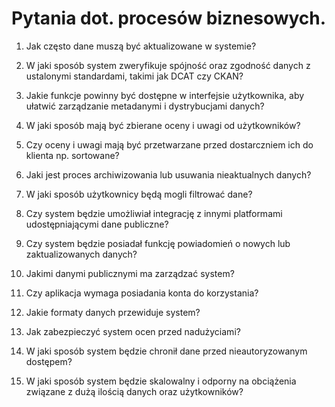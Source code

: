 # Pytania dot. procesów biznesowych.

1. Jak często dane muszą być aktualizowane w systemie?

2. W jaki sposób system zweryfikuje spójność oraz zgodność danych z ustalonymi standardami, takimi jak DCAT czy CKAN?

3. Jakie funkcje powinny być dostępne w interfejsie użytkownika, aby ułatwić zarządzanie metadanymi i dystrybucjami danych?

4. W jaki sposób mają być zbierane oceny i uwagi od użytkowników?

5. Czy oceny i uwagi mają być przetwarzane przed dostarczniem ich do klienta np. sortowane?

6. Jaki jest proces archiwizowania lub usuwania nieaktualnych danych?

7. W jaki sposób użytkownicy będą mogli filtrować dane?

8. Czy system będzie umożliwiał integrację z innymi platformami udostępniającymi dane publiczne?

9. Czy system będzie posiadał funkcję powiadomień o nowych lub zaktualizowanych danych?

10. Jakimi danymi publicznymi ma zarządzać system?

11. Czy aplikacja wymaga posiadania konta do korzystania?

12. Jakie formaty danych przewiduje system?

13. Jak zabezpieczyć system ocen przed nadużyciami?

14. W jaki sposób system będzie chronił dane przed nieautoryzowanym dostępem?

15. W jaki sposób system będzie skalowalny i odporny na obciążenia związane z dużą ilością danych oraz użytkowników?
